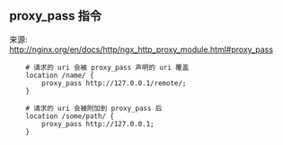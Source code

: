 ## proxy_pass 指令

来源: http://nginx.org/en/docs/http/ngx_http_proxy_module.html#proxy_pass

```nginx
    # 请求的 uri 会被 proxy_pass 声明的 uri 覆盖
    location /name/ {
        proxy_pass http://127.0.0.1/remote/;
    }

    # 请求的 uri 会被附加到 proxy_pass 后
    location /some/path/ {
        proxy_pass http://127.0.0.1;
    }
```